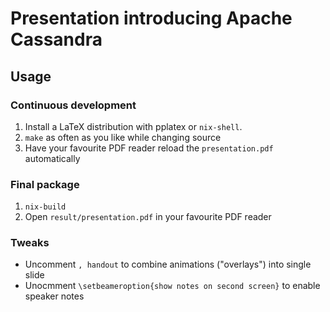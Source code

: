 # Presentation introducing Apache Cassandra

## Usage
### Continuous development
1. Install a LaTeX distribution with pplatex or `nix-shell`.
2. `make` as often as you like while changing source
3. Have your favourite PDF reader reload the `presentation.pdf` automatically

### Final package
1. `nix-build`
2. Open `result/presentation.pdf` in your favourite PDF reader

### Tweaks
- Uncomment `, handout` to combine animations ("overlays") into single slide
- Unocmment `\setbeameroption{show notes on second screen}` to enable speaker notes
